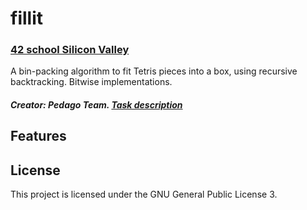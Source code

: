 # fillit 
### [42 school Silicon Valley][42]

A bin-packing algorithm to fit Tetris pieces into a box, using recursive backtracking. Bitwise implementations.
##### Creator: Pedago Team. [Task description][pdf]

## Features

## License
This project is licensed under the GNU General Public License 3.

[42]: http://42.us.org "42 USA"
[pdf]: https://github.com/IvanKozlov95/fillit/blob/master/resources/fillit.en.pdf "pdf"
[licence]: https://github.com/IvanKozlov95/fdf/blob/master/LICENSE "license"
